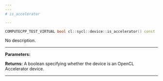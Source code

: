 ```yaml
---
---
# is_accelerator

---
```


```cpp
COMPUTECPP_TEST_VIRTUAL bool cl::sycl::device::is_accelerator() const
```


No description.


---
**Parameters:**

**Returns:** A boolean specifying whether the device is an OpenCL Accelerator device. 

---
